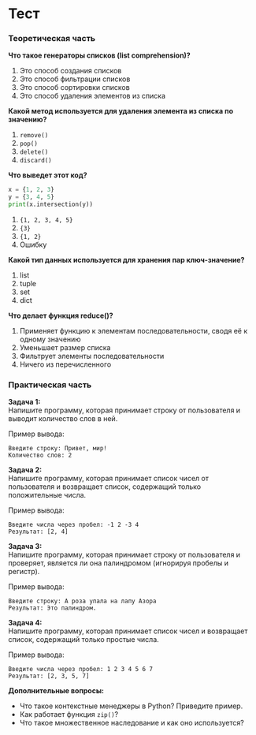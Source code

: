 # Тест
### Теоретическая часть

**Что такое генераторы списков (list comprehension)?**  
1) Это способ создания списков
2) Это способ фильтрации списков
3) Это способ сортировки списков
4) Это способ удаления элементов из списка

**Какой метод используется для удаления элемента из списка по значению?**  
1) `remove()`
2) `pop()`
3) `delete()`
4) `discard()`

**Что выведет этот код?**  
```python
x = {1, 2, 3}
y = {3, 4, 5}
print(x.intersection(y))
```
1) `{1, 2, 3, 4, 5}`
2) `{3}`
3) `{1, 2}`
4) Ошибку

**Какой тип данных используется для хранения пар ключ-значение?**  
1) list
2) tuple
3) set
4) dict

**Что делает функция reduce()?**
1) Применяет функцию к элементам последовательности, сводя её к одному значению
2) Уменьшает размер списка
3) Фильтрует элементы последовательности
4) Ничего из перечисленного

### Практическая часть

**Задача 1:**  
Напишите программу, которая принимает строку от пользователя и выводит количество слов в ней.

Пример вывода:  
```
Введите строку: Привет, мир!
Количество слов: 2
```

**Задача 2:**  
Напишите программу, которая принимает список чисел от пользователя и возвращает список, содержащий только положительные числа.  

Пример вывода:
```
Введите числа через пробел: -1 2 -3 4
Результат: [2, 4]
```

**Задача 3:**  
Напишите программу, которая принимает строку от пользователя и проверяет, является ли она палиндромом (игнорируя пробелы и регистр).  

Пример вывода:  
```
Введите строку: А роза упала на лапу Азора
Результат: Это палиндром.
```

**Задача 4:**  
Напишите программу, которая принимает список чисел и возвращает список, содержащий только простые числа.  

Пример вывода:  
```
Введите числа через пробел: 1 2 3 4 5 6 7
Результат: [2, 3, 5, 7]
```

**Дополнительные вопросы:**  

- Что такое контекстные менеджеры в Python? Приведите пример.
- Как работает функция `zip()`?
- Что такое множественное наследование и как оно используется?
